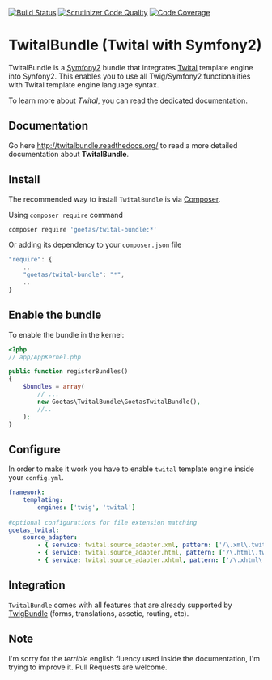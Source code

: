 [![Build Status](https://travis-ci.org/goetas/twital-bundle.svg?branch=dev)](https://travis-ci.org/goetas/twital-bundle)
[![Scrutinizer Code Quality](https://scrutinizer-ci.com/g/goetas/twital-bundle/badges/quality-score.png?b=master)](https://scrutinizer-ci.com/g/goetas/twital-bundle/?branch=dev)
[![Code Coverage](https://scrutinizer-ci.com/g/goetas/twital-bundle/badges/coverage.png?b=master)](https://scrutinizer-ci.com/g/goetas/twital-bundle/?branch=dev)

TwitalBundle (Twital with Symfony2)
===================================

TwitalBundle is a  [Symfony2](http://symfony.com) bundle that integrates [Twital](https://github.com/goetas/twital) template engine into Synfony2.
This enables you to use all Twig/Symfony2 functionalities with Twital template engine language syntax.

To learn more about *Twital*, you can read the  [dedicated documentation](http://twital.readthedocs.org).


Documentation
-------------

Go here http://twitalbundle.readthedocs.org/ to read a more detailed documentation about **TwitalBundle**.

Install
-------

The recommended way to install ``TwitalBundle`` is via [Composer](https://getcomposer.org/).

Using  ``composer require`` command

```bash
composer require 'goetas/twital-bundle:*'
```
Or adding its dependency to your ``composer.json`` file

```js
"require": {
    ..
    "goetas/twital-bundle": "*",
    ..
}
```


Enable the bundle
---------------

To enable the bundle in the kernel:

```php
<?php
// app/AppKernel.php

public function registerBundles()
{
    $bundles = array(
        // ...
        new Goetas\TwitalBundle\GoetasTwitalBundle(),
        //..
    );
}
```

Configure
--------

In order to make it work you have to enable ``twital`` template engine inside your ``config.yml``.

```yaml
framework:
    templating:
        engines: ['twig', 'twital']
        
#optional configurations for file extension matching 
goetas_twital:
    source_adapter:
        - { service: twital.source_adapter.xml, pattern: ['/\.xml\.twital$/', '/\.atom\.twital$/'] }
        - { service: twital.source_adapter.html, pattern: ['/\.html\.twital$/', '/\.htm\.twital$/'] }
        - { service: twital.source_adapter.xhtml, pattern: ['/\.xhtml\.twital$/'] }    
```

Integration
----------

``TwitalBundle`` comes with all features that are already supported by [TwigBundle](https://github.com/symfony/TwigBundle) 
(forms, translations, assetic, routing, etc).  


Note
----

I'm sorry for the *terrible* english fluency used inside the documentation, I'm trying to improve it. 
Pull Requests are welcome.

